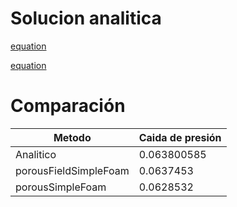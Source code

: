 # Solucion analitica

[equation](http://www.sciweavers.org/tex2img.php?eq=%28+%5Cmu++x+D+%2B+++%5Crho++%2A+U+%2A+F%29+%2A++%5CDelta+L+%2A+U&bc=White&fc=Black&im=jpg&fs=12&ff=arev&edit=0)

[equation](http://www.sciweavers.org/tex2img.php?eq=%28+0.000003774+%2A+1643133150+%2B+.2+%2A+894.3699319+%29+%2A+5x10%5E%7B-5%7D%2A.2+%3D+0%2C063800585&bc=White&fc=Black&im=jpg&fs=12&ff=arev&edit=0)

# Comparación

Metodo | Caida de presión
--- | ---
Analitico | 0.063800585
porousFieldSimpleFoam | 0.0637453
porousSimpleFoam | 0.0628532